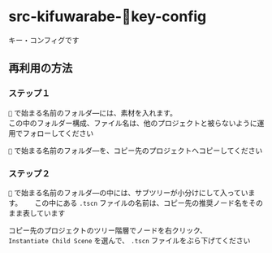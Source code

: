 # src-kifuwarabe-🍉key-config

キー・コンフィグです  

## 再利用の方法

### ステップ１

`🍋` で始まる名前のフォルダ―には、素材を入れます。  
この中のフォルダー構成、ファイル名は、他のプロジェクトと被らないように運用でフォローしてください  

`🍋` で始まる名前のフォルダ―を、コピー先のプロジェクトへコピーしてください  

### ステップ２

`🎄` で始まる名前のフォルダ―の中には、サブツリーが小分けにして入っています。　　
この中にある `.tscn` ファイルの名前は、コピー先の推奨ノード名をそのまま表しています  

コピー先のプロジェクトのツリー階層でノードを右クリック、  
`Instantiate Child Scene` を選んで、 `.tscn` ファイルをぶら下げてください  
